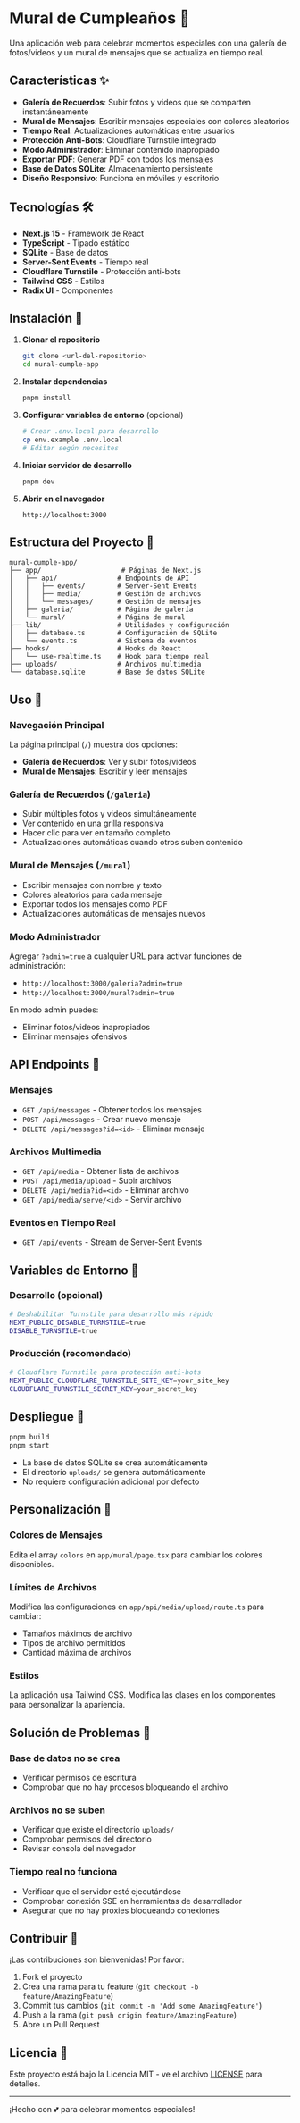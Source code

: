# Mural de Cumpleaños 🎉

Una aplicación web para celebrar momentos especiales con una galería de fotos/videos y un mural de mensajes que se actualiza en tiempo real.

## Características ✨

- **Galería de Recuerdos**: Subir fotos y videos que se comparten instantáneamente
- **Mural de Mensajes**: Escribir mensajes especiales con colores aleatorios
- **Tiempo Real**: Actualizaciones automáticas entre usuarios
- **Protección Anti-Bots**: Cloudflare Turnstile integrado
- **Modo Administrador**: Eliminar contenido inapropiado
- **Exportar PDF**: Generar PDF con todos los mensajes
- **Base de Datos SQLite**: Almacenamiento persistente
- **Diseño Responsivo**: Funciona en móviles y escritorio

## Tecnologías 🛠️

- **Next.js 15** - Framework de React
- **TypeScript** - Tipado estático
- **SQLite** - Base de datos
- **Server-Sent Events** - Tiempo real
- **Cloudflare Turnstile** - Protección anti-bots
- **Tailwind CSS** - Estilos
- **Radix UI** - Componentes

## Instalación 🚀

1. **Clonar el repositorio**
   ```bash
   git clone <url-del-repositorio>
   cd mural-cumple-app
   ```

2. **Instalar dependencias**
   ```bash
   pnpm install
   ```

3. **Configurar variables de entorno** (opcional)
   ```bash
   # Crear .env.local para desarrollo
   cp env.example .env.local
   # Editar según necesites
   ```

4. **Iniciar servidor de desarrollo**
   ```bash
   pnpm dev
   ```

5. **Abrir en el navegador**
   ```
   http://localhost:3000
   ```

## Estructura del Proyecto 📁

```
mural-cumple-app/
├── app/                    # Páginas de Next.js
│   ├── api/               # Endpoints de API
│   │   ├── events/        # Server-Sent Events
│   │   ├── media/         # Gestión de archivos
│   │   └── messages/      # Gestión de mensajes
│   ├── galeria/           # Página de galería
│   └── mural/             # Página de mural
├── lib/                   # Utilidades y configuración
│   ├── database.ts        # Configuración de SQLite
│   └── events.ts          # Sistema de eventos
├── hooks/                 # Hooks de React
│   └── use-realtime.ts    # Hook para tiempo real
├── uploads/               # Archivos multimedia
└── database.sqlite        # Base de datos SQLite
```

## Uso 📖

### Navegación Principal
La página principal (`/`) muestra dos opciones:
- **Galería de Recuerdos**: Ver y subir fotos/videos
- **Mural de Mensajes**: Escribir y leer mensajes

### Galería de Recuerdos (`/galeria`)
- Subir múltiples fotos y videos simultáneamente
- Ver contenido en una grilla responsiva
- Hacer clic para ver en tamaño completo
- Actualizaciones automáticas cuando otros suben contenido

### Mural de Mensajes (`/mural`)
- Escribir mensajes con nombre y texto
- Colores aleatorios para cada mensaje
- Exportar todos los mensajes como PDF
- Actualizaciones automáticas de mensajes nuevos

### Modo Administrador
Agregar `?admin=true` a cualquier URL para activar funciones de administración:
- `http://localhost:3000/galeria?admin=true`
- `http://localhost:3000/mural?admin=true`

En modo admin puedes:
- Eliminar fotos/videos inapropiados
- Eliminar mensajes ofensivos

## API Endpoints 🔌

### Mensajes
- `GET /api/messages` - Obtener todos los mensajes
- `POST /api/messages` - Crear nuevo mensaje
- `DELETE /api/messages?id=<id>` - Eliminar mensaje

### Archivos Multimedia
- `GET /api/media` - Obtener lista de archivos
- `POST /api/media/upload` - Subir archivos
- `DELETE /api/media?id=<id>` - Eliminar archivo
- `GET /api/media/serve/<id>` - Servir archivo

### Eventos en Tiempo Real
- `GET /api/events` - Stream de Server-Sent Events

## Variables de Entorno 🔧

### Desarrollo (opcional)
```bash
# Deshabilitar Turnstile para desarrollo más rápido
NEXT_PUBLIC_DISABLE_TURNSTILE=true
DISABLE_TURNSTILE=true
```

### Producción (recomendado)
```bash
# Cloudflare Turnstile para protección anti-bots
NEXT_PUBLIC_CLOUDFLARE_TURNSTILE_SITE_KEY=your_site_key
CLOUDFLARE_TURNSTILE_SECRET_KEY=your_secret_key
```

## Despliegue 🚀

```bash
pnpm build
pnpm start
```

- La base de datos SQLite se crea automáticamente
- El directorio `uploads/` se genera automáticamente
- No requiere configuración adicional por defecto

## Personalización 🎨

### Colores de Mensajes
Edita el array `colors` en `app/mural/page.tsx` para cambiar los colores disponibles.

### Límites de Archivos
Modifica las configuraciones en `app/api/media/upload/route.ts` para cambiar:
- Tamaños máximos de archivo
- Tipos de archivo permitidos
- Cantidad máxima de archivos

### Estilos
La aplicación usa Tailwind CSS. Modifica las clases en los componentes para personalizar la apariencia.

## Solución de Problemas 🔧

### Base de datos no se crea
- Verificar permisos de escritura
- Comprobar que no hay procesos bloqueando el archivo

### Archivos no se suben
- Verificar que existe el directorio `uploads/`
- Comprobar permisos del directorio
- Revisar consola del navegador

### Tiempo real no funciona
- Verificar que el servidor esté ejecutándose
- Comprobar conexión SSE en herramientas de desarrollador
- Asegurar que no hay proxies bloqueando conexiones

## Contribuir 🤝

¡Las contribuciones son bienvenidas! Por favor:

1. Fork el proyecto
2. Crea una rama para tu feature (`git checkout -b feature/AmazingFeature`)
3. Commit tus cambios (`git commit -m 'Add some AmazingFeature'`)
4. Push a la rama (`git push origin feature/AmazingFeature`)
5. Abre un Pull Request

## Licencia 📄

Este proyecto está bajo la Licencia MIT - ve el archivo [LICENSE](LICENSE) para detalles.

---

¡Hecho con 💕 para celebrar momentos especiales! 